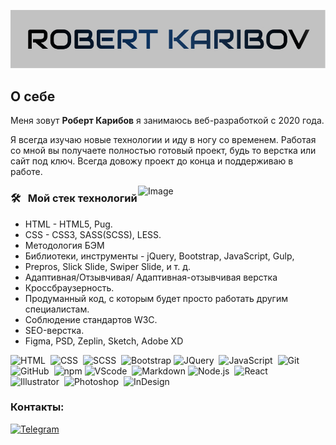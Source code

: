 ![Header](https://github.com/RobertKaribov/RobertKaribov/blob/main/assets/logo.jpg)

## О себе
Меня зовут **Роберт Карибов** я занимаюсь веб-разработкой с 2020 года.

Я всегда изучаю новые технологии и иду в ногу со временем. Работая со мной вы получаете полностью готовый проект, будь то верстка или сайт под ключ. Всегда довожу проект до конца и поддерживаю в работе.

<img src="https://raw.githubusercontent.com/MicaelliMedeiros/micaellimedeiros/master/image/computer-illustration.png" min-width="300px" max-width="300px" width="300px" align="right" alt="Image">

### 🛠 &nbsp; Мой стек технологий
  * HTML - HTML5, Pug.
  * CSS - CSS3, SASS(SCSS), LESS.
  * Методология БЭМ
  * Библиотеки, инструменты - jQuery, Bootstrap, JavaScript, Gulp, 
  * Prepros, Slick Slide, Swiper Slide, и т. д.
  * Адаптивная/Отзывчивая/ Адаптивная-отзывчивая верстка
  * Кроссбраузерность.
  * Продуманный код, с которым будет просто работать другим специалистам.
  * Соблюдение стандартов W3C.
  * SEO-верстка.
  * Figma, PSD, Zeplin, Sketch, Adobe XD

![HTML](https://img.shields.io/badge/-HTML-05122A?style=flat&logo=HTML5)&nbsp;
![CSS](https://img.shields.io/badge/-CSS-05122A?style=flat&logo=CSS3&logoColor=1572B6)&nbsp;
![SCSS](https://img.shields.io/badge/-SCSS-000?&logo=SASS)&nbsp;
![Bootstrap](https://img.shields.io/badge/-Bootstrap-05122A?style=flat&logo=bootstrap&logoColor=563D7C)
![JQuery](https://img.shields.io/badge/-JQuery-000?style=flat&logo=JQuery&logoColor=007ACC)&nbsp;
![JavaScript](https://img.shields.io/badge/-JavaScript-05122A?style=flat&logo=javascript)&nbsp;
![Git](https://img.shields.io/badge/-Git-05122A?style=flat&logo=git)&nbsp;
![GitHub](https://img.shields.io/badge/-GitHub-05122A?style=flat&logo=github)&nbsp;
![npm](https://img.shields.io/badge/-npm-05122A?style=flat&logo=markdown)
![VScode](https://img.shields.io/badge/-VScode-000?style=flat&logo=Visual-Studio-Code&logoColor=007ACC)&nbsp;
![Markdown](https://img.shields.io/badge/-Markdown-05122A?style=flat&logo=markdown)
![Node.js](https://img.shields.io/badge/-Node.js-05122A?style=flat&logo=node.js)&nbsp;
![React](https://img.shields.io/badge/-React-05122A?style=flat&logo=react)&nbsp;\
![Illustrator](https://img.shields.io/badge/-Illustrator-05122A?style=flat&logo=adobe-illustrator)&nbsp;
![Photoshop](https://img.shields.io/badge/-Photoshop-05122A?style=flat&logo=adobe-photoshop)&nbsp;
![InDesign](https://img.shields.io/badge/-InDesign-05122A?style=flat&logo=adobe-indesign)


### Контакты:
[![Telegram](https://img.shields.io/badge/-Telegram-ccc?style=for-the-badge&logo=telegram&logoColor=27A0D9)](https://t.me/Robert00096)

